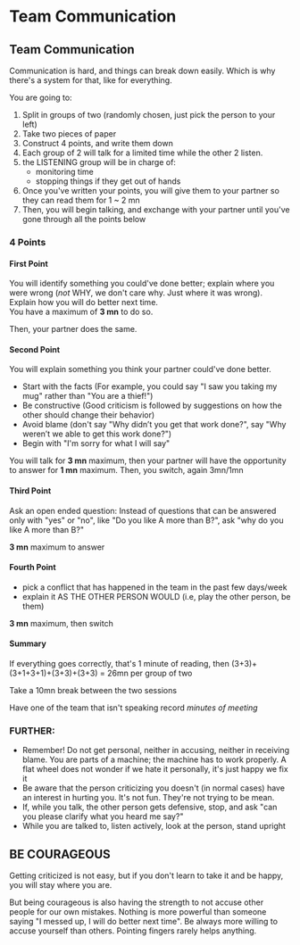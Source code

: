 # Team Communication

## Team Communication

Communication is hard, and things can break down easily. Which is why there's a system for that, like for everything.

You are going to:

1. Split in groups of two \(randomly chosen, just pick the person to your left\)
2. Take two pieces of paper
3. Construct 4 points, and write them down
4. Each group of 2 will talk for a limited time while the other 2 listen.
5. the LISTENING group will be in charge of:
   * monitoring time
   * stopping things if they get out of hands
6. Once you've written your points, you will give them to your partner so they can read them for 1 ~ 2 mn
7. Then, you will begin talking, and exchange with your partner until you've gone through all the points below

### 4 Points

#### First Point

You will identify something you could've done better; explain where you were wrong \(_not_ WHY, we don't care why. Just where it was wrong\). Explain how you will do better next time.  
You have a maximum of **3 mn** to do so.

Then, your partner does the same.

#### Second Point

You will explain something you think your partner could've done better.

* Start with the facts \(For example, you could say "I saw you taking my mug" rather than "You are a thief!"\)
* Be constructive \(Good criticism is followed by suggestions on how the other should change their behavior\)
* Avoid blame \(don't say "Why didn’t you get that work done?", say "Why weren’t we able to get this work done?"\)
* Begin with "I'm sorry for what I will say"

You will talk for **3 mn** maximum, then your partner will have the opportunity to answer for **1 mn** maximum. Then, you switch, again 3mn/1mn

#### Third Point

Ask an open ended question: Instead of questions that can be answered only with "yes" or "no", like "Do you like A more than B?", ask "why do you like A more than B?"

**3 mn** maximum to answer

#### Fourth Point

* pick a conflict that has happened in the team in the past few days/week
* explain it AS THE OTHER PERSON WOULD \(i.e, play the other person, be them\)

**3 mn** maximum, then switch

#### Summary

If everything goes correctly, that's 1 minute of reading, then \(3+3\)+\(3+1+3+1\)+\(3+3\)+\(3+3\) = 26mn per group of two

Take a 10mn break between the two sessions

Have one of the team that isn't speaking record _minutes of meeting_

### FURTHER:

* Remember! Do not get personal, neither in accusing, neither in receiving blame. You are parts of a machine; the machine has to work properly. A flat wheel does not wonder if we hate it personally, it's just happy we fix it
* Be aware that the person criticizing you doesn't \(in normal cases\) have an interest in hurting you. It's not fun. They're not trying to be mean.
* If, while you talk, the other person gets defensive, stop, and ask "can you please clarify what you heard me say?"
* While you are talked to, listen actively, look at the person, stand upright

## BE COURAGEOUS

Getting criticized is not easy, but if you don't learn to take it and be happy, you will stay where you are.

But being courageous is also having the strength to not accuse other people for our own mistakes. Nothing is more powerful than someone saying "I messed up, I will do better next time". Be always more willing to accuse yourself than others. Pointing fingers rarely helps anything.

